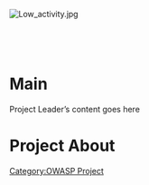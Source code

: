 <div style="width:100%;height:90px;border:0,margin:0;overflow: hidden;">

![Low_activity.jpg](Low_activity.jpg "Low_activity.jpg")

</div>

# Main

Project Leader’s content goes here

# Project About

[Category:OWASP Project](Category:OWASP_Project "wikilink")